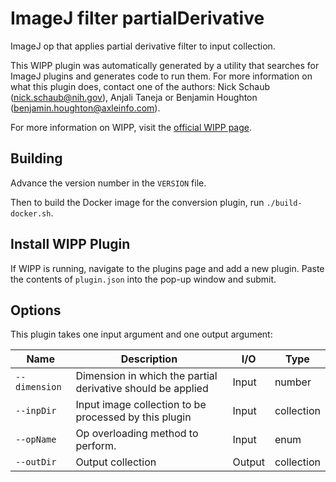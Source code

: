 # ImageJ filter partialDerivative

ImageJ op that applies partial derivative filter to input collection. 

This WIPP plugin was automatically generated by a utility that searches for
ImageJ plugins and generates code to run them. For more information on what this
plugin does, contact one of the authors: Nick Schaub (nick.schaub@nih.gov), 
Anjali Taneja or Benjamin Houghton (benjamin.houghton@axleinfo.com).

For more information on WIPP, visit the [official WIPP page](https://isg.nist.gov/deepzoomweb/software/wipp).

## Building

Advance the version number in the `VERSION` file.

Then to build the Docker image for the conversion plugin, run
`./build-docker.sh`.


## Install WIPP Plugin

If WIPP is running, navigate to the plugins page and add a new plugin.
Paste the contents of `plugin.json` into the pop-up window and submit.

## Options

This plugin takes one input argument and one output argument:

| Name          | Description             | I/O    | Type   |
|---------------|-------------------------|--------|--------|
| `--dimension` | Dimension in which the partial derivative should be applied | Input | number |
| `--inpDir` | Input image collection to be processed by this plugin | Input | collection |
| `--opName` | Op overloading method to perform. | Input | enum |
| `--outDir` | Output collection | Output | collection |

